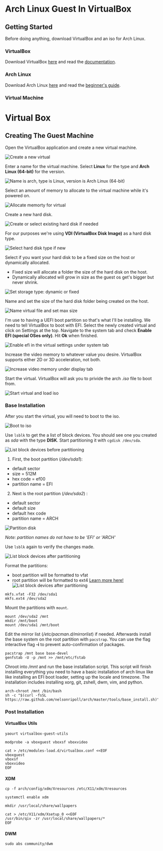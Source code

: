 # Arch Linux Guest In VirtualBox

## Getting Started
Before doing anything, download VirtualBox and an iso for Arch Linux.

### VirtualBox
Download VirtualBox [here](https://www.virtualbox.org/wiki/Downloads) and
 read the [documentation](https://www.virtualbox.org/manual/UserManual.html).

### Arch Linux
Download Arch Linux [here](https://www.archlinux.org/download/) and
 read the [beginner's guide](https://wiki.archlinux.org/index.php/Beginners'_guide).

### Virtual Machine
[new]: ./img/new.jpg "NEW VIRTUAL"
[os]:  ./img/os.jpg  "ARCH GUEST"
[mem]: ./img/mem.jpg "ALLOCATE MEMORY"
[hd1]: ./img/hd1.jpg "NEW HARD DISK"
[hd2]: ./img/hd2.jpg "HARD DISK TYPE"
[hd3]: ./img/hd3.jpg "HARD DISK STORAGE TYPE"
[hd4]: ./img/hd4.jpg "HARD DISK LOCATION AND SIZE"
[efi]: ./img/efi.jpg "ENABLE EFI"
[vid]: ./img/vid.jpg "INCREASE VIDEO MEMORY"
[iso]: ./img/iso.jpg "LOAD ARCH ISO"

# Virtual Box

## Creating The Guest Machine
Open the VirtualBox application and create a new virtual machine.

![Create a new virtual][new]

Enter a name for the virtual machine. Select **Linux** for the type and 
 **Arch Linux (64-bit)** for the version.

![Name is arch, type is Linux, version is Arch Linux (64-bit)][os]

Select an amount of memory to allocate to the virtual machine while it's powered on.

![Allocate memorty for virtual][mem]

Create a new hard disk.

![Create or select existing hard disk if needed][hd1]

For our purposes we're using **VDI (VirtualBox Disk Image)** as a hard disk type.

![Select hard disk type if new][hd2]

Select if you want your hard disk to be a fixed size on the host or dynamically allocated.
 * Fixed size will allocate a folder the size of the hard disk on the host.
 * Dynamically allocated will grow in size as the guest os get's bigger but never shrink.

![Set storage type: dynamic or fixed][hd3]

Name and set the size of the hard disk folder being created on the host.

![Name virtual file and set max size][hd4]

I'm use to having a UEFI boot partition so that's what I'll be installing. 
 We need to tell VirtualBox to boot with EFI. Select the newly created virtual 
 and click on Settings at the top. Navigate to the system tab and check 
 **Enable EFI (special OSes only)**. Hit **Ok** when finished.

![Enable efi in the virtual settings under system tab][efi]

Increase the video memory to whatever value you desire. VirtualBox supports either
 2D or 3D acceleration, not both.

![Increase video memory under display tab][vid]

Start the virtual. VirtualBox will ask you to privide the arch _.iso_ file to boot from.

![Start virtual and load iso][iso]

### Base Installation
[boot]:  ./img/boot.jpg  "BOOT TO ISO"
[pre]:   ./img/pre.jpg   "BLOCK DEVICES BEFORE PARTITIONING"
[part]:  ./img/part.jpg  "PARTITIONING"
[post]:  ./img/post.jpg  "BLOCK DEVICES AFTER PARTITIONING"
[frmt]:  ./img/frmt.jpg  "FORMATTING PARTITIONS"
[wheel]: ./img/wheel.jpg "EDIT PERMISSIONS FOR WHEEL GROUP"
[urxvt]: ./img/urxvt.jpg "CHANGE DWM DEFAULT TERMINAL"

After you start the virtual, you will need to boot to the iso.

![Boot to iso][boot]

Use `lsblk` to get the a list of block devices.
 You should see one you created as _sda_ with the type **DISK**.
 Start partitioning it with `cgdisk /dev/sda`.

![List block devices before partitioning][pre]

1. First, the boot partition (_/dev/sda1_):
 * default sector
 * size = 512M
 * hex code = ef00
 * partition name = EFI
2. Next is the root partition (_/dev/sda2_) :
 * default sector
 * default size
 * default hex code
 * partition name = ARCH

![Partition disk][part]

_Note: partition names do not have to be 'EFI' or 'ARCH'_

Use `lsblk` again to verify the changes made.

![List block devices after partitioning][post]

Format the partitions:
 * boot partition will be formatted to vfat
 * root partition will be formatted to ext4
[Learn more here!](https://wiki.archlinux.org/index.php/File_systems)
![List block devices after partitioning][frmt]

```
mkfs.vfat -F32 /dev/sda1
mkfs.ext4 /dev/sda2
```

Mount the partitions with `mount`.

```
mount /dev/sda2 /mnt
mkdir /mnt/boot
mount /dev/sda1 /mnt/boot
```

Edit the mirror list (_/etc/pacman.d/mirrorlist_) if needed.
 Afterwards install the base system on the root partition with `pacstrap`.
 You can use the flag interactive flag **-i** to prevent auto-confirmation of packages.

```
pacstrap /mnt base base-devel
genfstab -U -p /mnt >> /mnt/etc/fstab
```

Chroot into _/mnt_ and run the base installation script. This script will finish
 installing everything you need to have a basic installation of arch linux like
 like installing an EFI boot loader, setting up the locale and timezone. The
 installation includes installing xorg, git, zshell, dwm, vim, and python.

```
arch-chroot /mnt /bin/bash
sh -c "$(curl -fsSL https://raw.github.com/nelsonripoll/arch/master/tools/base_install.sh)"
```

### Post Installation

#### VirtualBox Utils

```
yaourt virtualbox-guest-utils

modprobe -a vboxguest vboxsf vboxvideo

cat > /etc/modules-load.d/virtualbox.conf <<EOF
vboxguest
vboxsf
vboxvideo
EOF
```

#### XDM

```
cp -f arch/config/xdm/Xresources /etc/X11/xdm/Xresources

systemctl enable xdm

mkdir /usr/local/share/wallpapers

cat > /etc/X11/xdm/Xsetup_0 <<EOF
/usr/bin/qiv -zr /usr/local/share/wallpapers/*
EOF
```

#### DWM

```
sudo abs community/dwm
```
